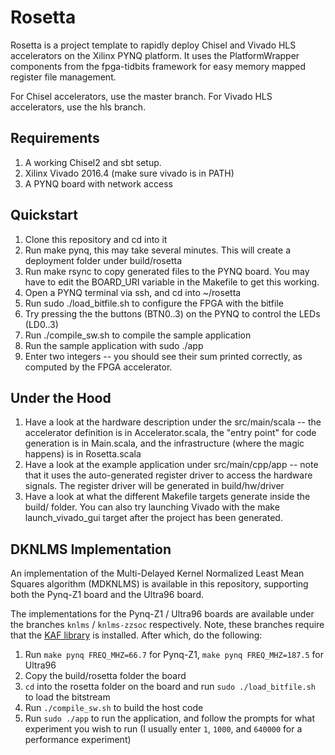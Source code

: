 # Rosetta
Rosetta is a project template to rapidly deploy Chisel and Vivado HLS accelerators on the Xilinx PYNQ platform. It uses the PlatformWrapper components from the fpga-tidbits framework for easy memory mapped register file management.

For Chisel accelerators, use the master branch. For Vivado HLS accelerators, use the hls branch.

## Requirements
1. A working Chisel2 and sbt setup.
2. Xilinx Vivado 2016.4 (make sure vivado is in PATH)
3. A PYNQ board with network access

## Quickstart
1. Clone this repository and cd into it
2. Run make pynq, this may take several minutes. This will create a deployment folder under build/rosetta
3. Run make rsync to copy generated files to the PYNQ board. You may have to edit the BOARD_URI variable in the Makefile to get this working.
4. Open a PYNQ terminal via ssh, and cd into ~/rosetta
5. Run sudo ./load_bitfile.sh to configure the FPGA with the bitfile
6. Try pressing the the buttons (BTN0..3) on the PYNQ to control the LEDs (LD0..3)
7. Run ./compile_sw.sh to compile the sample application
8. Run the sample application with sudo ./app
9. Enter two integers -- you should see their sum printed correctly, as computed by the FPGA accelerator.

## Under the Hood
1. Have a look at the hardware description under the src/main/scala -- the accelerator definition is in Accelerator.scala, the "entry point" for code generation is in Main.scala, and the infrastructure (where the magic happens) is in Rosetta.scala
2. Have a look at the example application under src/main/cpp/app -- note that it uses the auto-generated register driver to access the hardware signals. The register driver will be generated in build/hw/driver
3. Have a look at what the different Makefile targets generate inside the build/ folder. You can also try launching Vivado with the make launch_vivado_gui target after the project has been generated.

## DKNLMS Implementation
An implementation of the Multi-Delayed Kernel Normalized Least Mean Squares algorithm (MDKNLMS) is available in this repository,
supporting both the Pynq-Z1 board and the Ultra96 board.

The implementations for the Pynq-Z1 / Ultra96 boards are available under the branches `knlms` / `knlms-zzsoc` respectively.
Note, these branches require that the [KAF library](https://bitbucket.org/nick_fraser/knlms_core_gen) is installed.
After which, do the following:
1. Run `make pynq FREQ_MHZ=66.7` for Pynq-Z1, `make pynq FREQ_MHZ=187.5` for Ultra96
1. Copy the build/rosetta folder the board
1. `cd` into the rosetta folder on the board and run `sudo ./load_bitfile.sh` to load the bitstream
1. Run `./compile_sw.sh` to build the host code
1. Run `sudo ./app` to run the application, and follow the prompts for what experiment you wish to run (I usually enter `1`, `1000`, and `640000` for a performance experiment)

